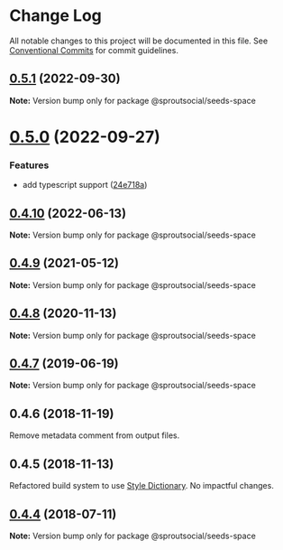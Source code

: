 # Change Log

All notable changes to this project will be documented in this file.
See [Conventional Commits](https://conventionalcommits.org) for commit guidelines.

## [0.5.1](https://github.com/sproutsocial/seeds-packets/compare/@sproutsocial/seeds-space@0.5.0...@sproutsocial/seeds-space@0.5.1) (2022-09-30)

**Note:** Version bump only for package @sproutsocial/seeds-space





# [0.5.0](https://github.com/sproutsocial/seeds-packets/compare/@sproutsocial/seeds-space@0.4.10...@sproutsocial/seeds-space@0.5.0) (2022-09-27)


### Features

* add typescript support ([24e718a](https://github.com/sproutsocial/seeds-packets/commit/24e718a26955f40b5645ba86600ff8aa8ba941fa))





## [0.4.10](https://github.com/sproutsocial/seeds-packets/compare/@sproutsocial/seeds-space@0.4.9...@sproutsocial/seeds-space@0.4.10) (2022-06-13)

**Note:** Version bump only for package @sproutsocial/seeds-space





## [0.4.9](https://github.com/sproutsocial/seeds-packets/compare/@sproutsocial/seeds-space@0.4.8...@sproutsocial/seeds-space@0.4.9) (2021-05-12)

**Note:** Version bump only for package @sproutsocial/seeds-space





## [0.4.8](https://github.com/sproutsocial/seeds-packets/compare/@sproutsocial/seeds-space@0.4.7...@sproutsocial/seeds-space@0.4.8) (2020-11-13)

**Note:** Version bump only for package @sproutsocial/seeds-space





## [0.4.7](https://github.com/sproutsocial/seeds/compare/@sproutsocial/seeds-space@0.4.5...@sproutsocial/seeds-space@0.4.7) (2019-06-19)

**Note:** Version bump only for package @sproutsocial/seeds-space





## 0.4.6 (2018-11-19)
Remove metadata comment from output files.

## 0.4.5 (2018-11-13)
Refactored build system to use [Style Dictionary](https://amzn.github.io/style-dictionary). No impactful changes.

<a name="0.4.4"></a>
## [0.4.4](https://github.com/sproutsocial/seeds/compare/@sproutsocial/seeds-space@0.4.3...@sproutsocial/seeds-space@0.4.4) (2018-07-11)




**Note:** Version bump only for package @sproutsocial/seeds-space
